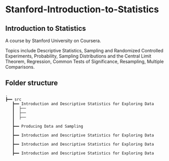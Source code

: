 # Stanford-Introduction-to-Statistics

## Introduction to Statistics

A course by Stanford University on Coursera.

Topics include Descriptive Statistics, Sampling and Randomized Controlled Experiments, Probability, Sampling Distributions and the Central Limit Theorem, Regression, Common Tests of Significance, Resampling, Multiple Comparisons.


## Folder structure

    .
    ┣━━ src                   
       ┣━━ Introduction and Descriptive Statistics for Exploring Data
       ┃  ├──
       ┃  ├──
       ┃  ├──
       ┃
       ┣━━ Producing Data and Sampling
       ┃  
       ┣━━ Introduction and Descriptive Statistics for Exploring Data
       ┃  
       ┣━━ Introduction and Descriptive Statistics for Exploring Data
       ┃  
       ┣━━ Introduction and Descriptive Statistics for Exploring Data
       
